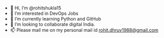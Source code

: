 - 👋 Hi, I’m @rohitshukla15
- 👀 I’m interested in DevOps Jobs
- 🌱 I’m currently learning Python and GitHub
- 💞️ I’m looking to collaborate digital India.
- 📫 Please mail me on my personal mail id rohit.dhruv1988@gmail.com

<!---
rohitshukla15/rohitshukla15 is a ✨ special ✨ repository because its `README.md` (this file) appears on your GitHub profile.
You can click the Preview link to take a look at your changes.
--->

